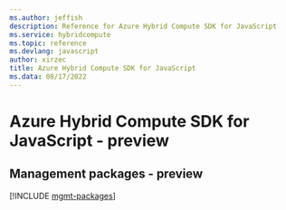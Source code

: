 ```yaml
---
ms.author: jeffish
description: Reference for Azure Hybrid Compute SDK for JavaScript
ms.service: hybridcompute
ms.topic: reference
ms.devlang: javascript
author: xirzec
title: Azure Hybrid Compute SDK for JavaScript
ms.data: 08/17/2022
---
```

# Azure Hybrid Compute SDK for JavaScript - preview

## Management packages - preview
[!INCLUDE [mgmt-packages](hybrid-compute-mgmt-index.md)]